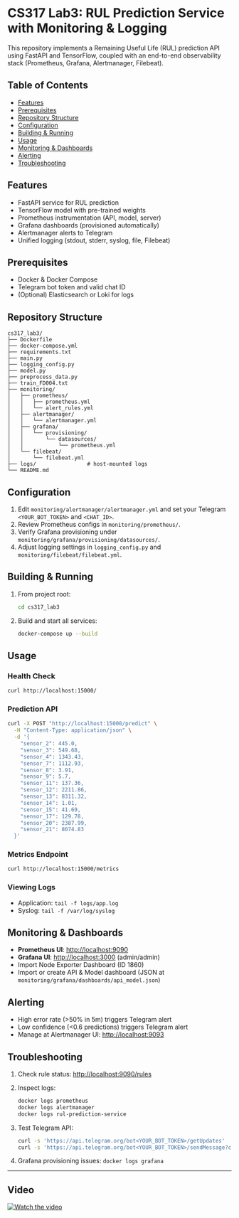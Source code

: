 # CS317 Lab3: RUL Prediction Service with Monitoring & Logging

This repository implements a Remaining Useful Life (RUL) prediction API using FastAPI and TensorFlow, coupled with an end-to-end observability stack (Prometheus, Grafana, Alertmanager, Filebeat).

## Table of Contents

* [Features](#features)
* [Prerequisites](#prerequisites)
* [Repository Structure](#repository-structure)
* [Configuration](#configuration)
* [Building & Running](#building--running)
* [Usage](#usage)
* [Monitoring & Dashboards](#monitoring--dashboards)
* [Alerting](#alerting)
* [Troubleshooting](#troubleshooting)

## Features

* FastAPI service for RUL prediction
* TensorFlow model with pre-trained weights
* Prometheus instrumentation (API, model, server)
* Grafana dashboards (provisioned automatically)
* Alertmanager alerts to Telegram
* Unified logging (stdout, stderr, syslog, file, Filebeat)

## Prerequisites

* Docker & Docker Compose
* Telegram bot token and valid chat ID
* (Optional) Elasticsearch or Loki for logs

## Repository Structure

```text
cs317_lab3/
├── Dockerfile
├── docker-compose.yml
├── requirements.txt
├── main.py
├── logging_config.py
├── model.py
├── preprocess_data.py
├── train_FD004.txt
├── monitoring/
│   ├── prometheus/
│   │   ├── prometheus.yml
│   │   └── alert_rules.yml
│   ├── alertmanager/
│   │   └── alertmanager.yml
│   ├── grafana/
│   │   └── provisioning/
│   │       └── datasources/
│   │           └── prometheus.yml
│   └── filebeat/
│       └── filebeat.yml
├── logs/                # host-mounted logs
└── README.md            
```

## Configuration

1. Edit `monitoring/alertmanager/alertmanager.yml` and set your Telegram `<YOUR_BOT_TOKEN>` and `<CHAT_ID>`.
2. Review Prometheus configs in `monitoring/prometheus/`.
3. Verify Grafana provisioning under `monitoring/grafana/provisioning/datasources/`.
4. Adjust logging settings in `logging_config.py` and `monitoring/filebeat/filebeat.yml`.

## Building & Running

1. From project root:

   ```bash
   cd cs317_lab3
   ```
2. Build and start all services:

   ```bash
   docker-compose up --build
   ```

## Usage

### Health Check

```bash
curl http://localhost:15000/
```

### Prediction API

```bash
curl -X POST "http://localhost:15000/predict" \
  -H "Content-Type: application/json" \
  -d '{
    "sensor_2": 445.0,
    "sensor_3": 549.68,
    "sensor_4": 1343.43,
    "sensor_7": 1112.93,
    "sensor_8": 3.91,
    "sensor_9": 5.7,
    "sensor_11": 137.36,
    "sensor_12": 2211.86,
    "sensor_13": 8311.32,
    "sensor_14": 1.01,
    "sensor_15": 41.69,
    "sensor_17": 129.78,
    "sensor_20": 2387.99,
    "sensor_21": 8074.83
  }'
```

### Metrics Endpoint

```bash
curl http://localhost:15000/metrics
```

### Viewing Logs

* Application: `tail -f logs/app.log`
* Syslog: `tail -f /var/log/syslog`

## Monitoring & Dashboards

* **Prometheus UI**: [http://localhost:9090](http://localhost:9090)
* **Grafana UI**: [http://localhost:3000](http://localhost:3000) (admin/admin)
* Import Node Exporter Dashboard (ID 1860)
* Import or create API & Model dashboard (JSON at `monitoring/grafana/dashboards/api_model.json`)

## Alerting

* High error rate (>50% in 5m) triggers Telegram alert
* Low confidence (<0.6 predictions) triggers Telegram alert
* Manage at Alertmanager UI: [http://localhost:9093](http://localhost:9093)

## Troubleshooting

1. Check rule status: [http://localhost:9090/rules](http://localhost:9090/rules)
2. Inspect logs:

   ```bash
   docker logs prometheus
   docker logs alertmanager
   docker logs rul-prediction-service
   ```
3. Test Telegram API:

   ```bash
   curl -s 'https://api.telegram.org/bot<YOUR_BOT_TOKEN>/getUpdates'
   curl -s 'https://api.telegram.org/bot<YOUR_BOT_TOKEN>/sendMessage?chat_id=<CHAT_ID>&text=hello'
   ```
4. Grafana provisioning issues: `docker logs grafana`

---

## Video

[![Watch the video](https://drive.google.com/drive/folders/19koIzIvi7LIpKiaKg8X4FdIFUfmtoo5A?usp=sharing)](https://drive.google.com/drive/folders/19koIzIvi7LIpKiaKg8X4FdIFUfmtoo5A?usp=sharing)
